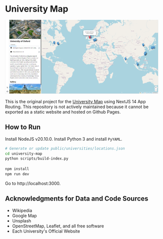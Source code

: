# University Map

![](./images/demo.png)

This is the original project for the [University Map](https://github.com/university-map/university-map) using NextJS 14 App Routing. This repository is not actively maintained because it cannot be exported as a static website and hosted on Github Pages.

## How to Run

Install NodeJS v20.10.0.
Install Python 3 and install `PyYAML`.

```bash
# Generate or update public/universities/locations.json
cd university-map
python scripts/build-index.py

npm install
npm run dev
```

Go to http://localhost:3000.

## Acknowledgments for Data and Code Sources

- Wikipedia
- Google Map
- Unsplash
- OpenStreetMap, Leaflet, and all free software
- Each University's Official Website